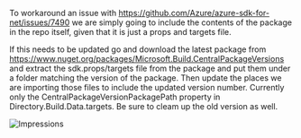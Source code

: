 To workaround an issue with https://github.com/Azure/azure-sdk-for-net/issues/7490 we are simply going to
include the contents of the package in the repo itself, given that it is just a props and targets file.

If this needs to be updated go and download the latest package from
https://www.nuget.org/packages/Microsoft.Build.CentralPackageVersions and extract the sdk.props/targets
file from the package and put them under a folder matching the version of the package. Then update
the places we are importing those files to include the updated version number. Currently only
the CentralPackageVersionPackagePath property in Directory.Build.Data.targets. Be sure to cleam up
the old version as well.

![Impressions](https://azure-sdk-impressions.azurewebsites.net/api/impressions/azure-sdk-for-net%2Feng%2FMicrosoft.Build.CentralPackageVersions%2FReadme.png)